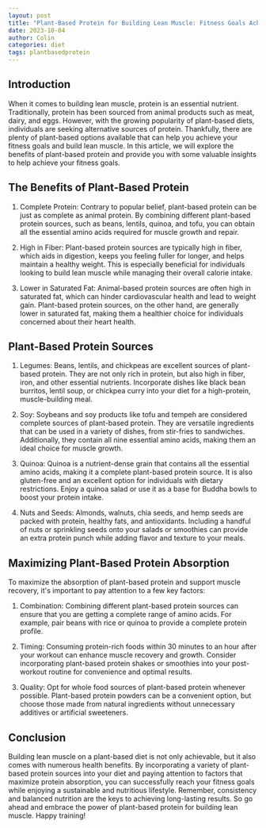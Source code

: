 ```yaml
---
layout: post
title: "Plant-Based Protein for Building Lean Muscle: Fitness Goals Achieved"
date: 2023-10-04
author: Colin
categories: diet
tags: plantbasedprotein
---
```


## Introduction

When it comes to building lean muscle, protein is an essential nutrient. Traditionally, protein has been sourced from animal products such as meat, dairy, and eggs. However, with the growing popularity of plant-based diets, individuals are seeking alternative sources of protein. Thankfully, there are plenty of plant-based options available that can help you achieve your fitness goals and build lean muscle. In this article, we will explore the benefits of plant-based protein and provide you with some valuable insights to help achieve your fitness goals.

## The Benefits of Plant-Based Protein

1. Complete Protein: Contrary to popular belief, plant-based protein can be just as complete as animal protein. By combining different plant-based protein sources, such as beans, lentils, quinoa, and tofu, you can obtain all the essential amino acids required for muscle growth and repair.

2. High in Fiber: Plant-based protein sources are typically high in fiber, which aids in digestion, keeps you feeling fuller for longer, and helps maintain a healthy weight. This is especially beneficial for individuals looking to build lean muscle while managing their overall calorie intake.

3. Lower in Saturated Fat: Animal-based protein sources are often high in saturated fat, which can hinder cardiovascular health and lead to weight gain. Plant-based protein sources, on the other hand, are generally lower in saturated fat, making them a healthier choice for individuals concerned about their heart health.

## Plant-Based Protein Sources

1. Legumes: Beans, lentils, and chickpeas are excellent sources of plant-based protein. They are not only rich in protein, but also high in fiber, iron, and other essential nutrients. Incorporate dishes like black bean burritos, lentil soup, or chickpea curry into your diet for a high-protein, muscle-building meal.

2. Soy: Soybeans and soy products like tofu and tempeh are considered complete sources of plant-based protein. They are versatile ingredients that can be used in a variety of dishes, from stir-fries to sandwiches. Additionally, they contain all nine essential amino acids, making them an ideal choice for muscle growth.

3. Quinoa: Quinoa is a nutrient-dense grain that contains all the essential amino acids, making it a complete plant-based protein source. It is also gluten-free and an excellent option for individuals with dietary restrictions. Enjoy a quinoa salad or use it as a base for Buddha bowls to boost your protein intake.

4. Nuts and Seeds: Almonds, walnuts, chia seeds, and hemp seeds are packed with protein, healthy fats, and antioxidants. Including a handful of nuts or sprinkling seeds onto your salads or smoothies can provide an extra protein punch while adding flavor and texture to your meals.

## Maximizing Plant-Based Protein Absorption

To maximize the absorption of plant-based protein and support muscle recovery, it's important to pay attention to a few key factors:

1. Combination: Combining different plant-based protein sources can ensure that you are getting a complete range of amino acids. For example, pair beans with rice or quinoa to provide a complete protein profile.

2. Timing: Consuming protein-rich foods within 30 minutes to an hour after your workout can enhance muscle recovery and growth. Consider incorporating plant-based protein shakes or smoothies into your post-workout routine for convenience and optimal results.

3. Quality: Opt for whole food sources of plant-based protein whenever possible. Plant-based protein powders can be a convenient option, but choose those made from natural ingredients without unnecessary additives or artificial sweeteners.

## Conclusion

Building lean muscle on a plant-based diet is not only achievable, but it also comes with numerous health benefits. By incorporating a variety of plant-based protein sources into your diet and paying attention to factors that maximize protein absorption, you can successfully reach your fitness goals while enjoying a sustainable and nutritious lifestyle. Remember, consistency and balanced nutrition are the keys to achieving long-lasting results. So go ahead and embrace the power of plant-based protein for building lean muscle. Happy training!